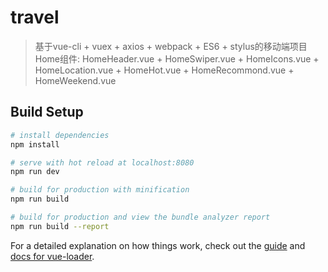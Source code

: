 # travel

> 基于vue-cli + vuex + axios + webpack + ES6 + stylus的移动端项目
> Home组件:
> HomeHeader.vue + HomeSwiper.vue + HomeIcons.vue + HomeLocation.vue + HomeHot.vue + HomeRecommond.vue + HomeWeekend.vue

## Build Setup

``` bash
# install dependencies
npm install

# serve with hot reload at localhost:8080
npm run dev

# build for production with minification
npm run build

# build for production and view the bundle analyzer report
npm run build --report
```

For a detailed explanation on how things work, check out the [guide](http://vuejs-templates.github.io/webpack/) and [docs for vue-loader](http://vuejs.github.io/vue-loader).
